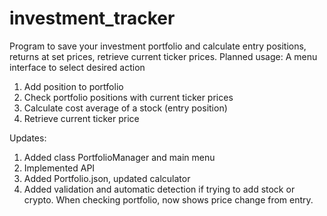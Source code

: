 # investment_tracker
Program to save your investment portfolio and calculate entry positions, returns at set prices, retrieve current ticker prices.
Planned usage: A menu interface to select desired action
1. Add position to portfolio
2. Check portfolio positions with current ticker prices
3. Calculate cost average of a stock (entry position)
4. Retrieve current ticker price

Updates:
1. Added class PortfolioManager and main menu
2. Implemented API
3. Added Portfolio.json, updated calculator
4. Added validation and automatic detection if trying to add stock or crypto. When checking portfolio, now shows price change from entry.